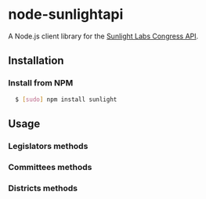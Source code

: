 # node-sunlightapi

A Node.js client library for the [Sunlight Labs Congress API](http://services.sunlightlabs.com/docs/Sunlight_Congress_API/).

## Installation

### Install from NPM
``` bash
  $ [sudo] npm install sunlight
```

## Usage

### Legislators methods

### Committees methods

### Districts methods
